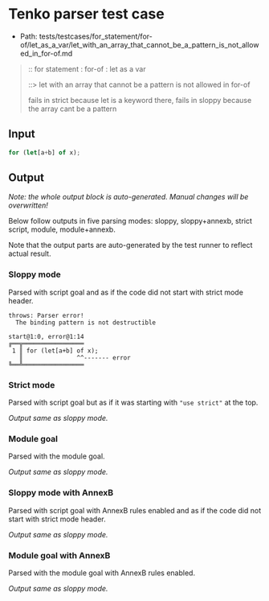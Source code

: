 # Tenko parser test case

- Path: tests/testcases/for_statement/for-of/let_as_a_var/let_with_an_array_that_cannot_be_a_pattern_is_not_allowed_in_for-of.md

> :: for statement : for-of : let as a var
>
> ::> let with an array that cannot be a pattern is not allowed in for-of
>
> fails in strict because let is a keyword there, fails in sloppy because the array cant be a pattern

## Input

`````js
for (let[a+b] of x);
`````

## Output

_Note: the whole output block is auto-generated. Manual changes will be overwritten!_

Below follow outputs in five parsing modes: sloppy, sloppy+annexb, strict script, module, module+annexb.

Note that the output parts are auto-generated by the test runner to reflect actual result.

### Sloppy mode

Parsed with script goal and as if the code did not start with strict mode header.

`````
throws: Parser error!
  The binding pattern is not destructible

start@1:0, error@1:14
╔══╦═════════════════
 1 ║ for (let[a+b] of x);
   ║               ^^------- error
╚══╩═════════════════

`````

### Strict mode

Parsed with script goal but as if it was starting with `"use strict"` at the top.

_Output same as sloppy mode._

### Module goal

Parsed with the module goal.

_Output same as sloppy mode._

### Sloppy mode with AnnexB

Parsed with script goal with AnnexB rules enabled and as if the code did not start with strict mode header.

_Output same as sloppy mode._

### Module goal with AnnexB

Parsed with the module goal with AnnexB rules enabled.

_Output same as sloppy mode._
